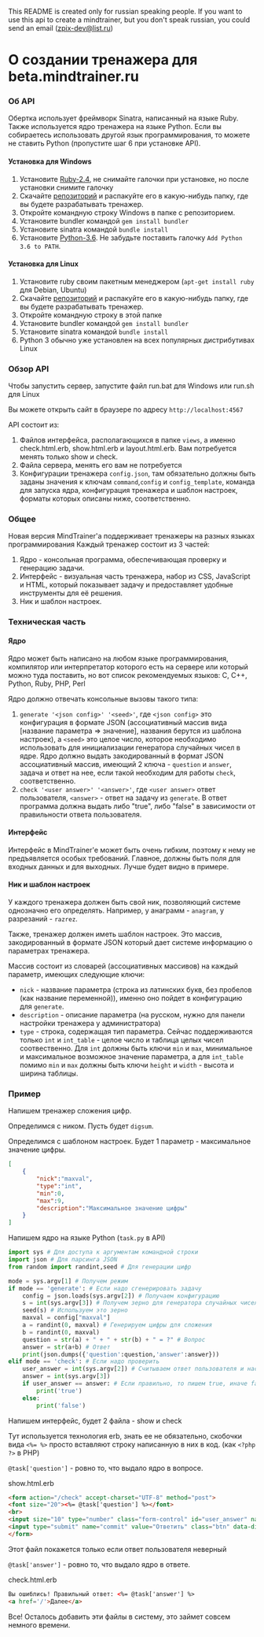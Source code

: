 This README is created only for russian speaking people. If you want to use this api to create a mindtrainer, but you don't speak russian, you could send an email (zpix-dev@list.ru)
# О создании тренажера для beta.mindtrainer.ru
### Об API
Обертка использует фреймворк Sinatra, написанный на языке Ruby. Также используется ядро тренажера на языке Python. Если вы собираетесь использовать другой язык программирования, то можете не ставить Python (пропустите шаг 6 при установке API).
#### Установка для Windows
1. Установите [Ruby-2.4](https://rubyinstaller.org/downloads/),  не снимайте галочки при установке, но после установки снимите галочку
2. Скачайте [репозиторий](https://github.com/zpix1/MindTrainerAPI/archive/master.zip) и распакуйте его в какую-нибудь папку, где вы будете разрабатывать тренажер.
3. Откройте командную строку Windows в папке с репозиторием.
4. Установите bundler командой
    `gem install bundler`
5. Установите sinatra командой
    `bundle install`
6. Установите [Python-3.6](https://www.python.org/downloads/). Не забудьте поставить галочку `Add Python 3.6 to PATH`.

#### Установка для Linux
1. Установите ruby своим пакетным менеджером (`apt-get install ruby` для Debian, Ubuntu)
2. Скачайте [репозиторий](https://github.com/zpix1/MindTrainerAPI/archive/master.zip) и распакуйте его в какую-нибудь папку, где вы будете разрабатывать тренажер.
3. Откройте командную строку в этой папке
4. Установите bundler командой
    `gem install bundler`
5. Установите sinatra командой
    `bundle install`
6. Python 3 обычно уже установлен на всех популярных дистрибутивах Linux

### Обзор API
Чтобы запустить сервер, запустите файл run.bat для Windows или run.sh для Linux

Вы можете открыть сайт в браузере по адресу
    `http://localhost:4567`

API состоит из:
1. Файлов интерфейса, располагающихся в папке `views`,  а именно check.html.erb, show.html.erb и layout.html.erb. Вам потребуется менять только show и check.
2. Файла сервера, менять его вам не потребуется
3. Конфигурации тренажера `config.json`, там обязательно должны быть заданы значения к ключам `command`,`config` и `config_template`, команда для запуска ядра, конфигурация тренажера и шаблон настроек, форматы которых описаны ниже, соответственно.
### Общее
Новая версия MindTrainer'a поддерживает тренажеры на разных языках программирования
Каждый  тренажер состоит из 3 частей:

1. Ядро - консольная программа, обеспечивающая проверку и генерацию задачи.
2. Интерфейс - визуальная часть тренажера, набор из CSS, JavaScript и HTML, который показывает задачу и предоставляет удобные инструменты для её решения.
3. Ник  и шаблон настроек.
### Техническая часть
#### Ядро
Ядро может быть написано на любом языке программирования, компилятор или интерпретатор которого есть на сервере или который можно туда поставить, но вот список рекомендуемых языков: C, C++, Python, Ruby, PHP, Perl

Ядро должно отвечать консольные вызовы такого типа:

1. `generate '<json config>' '<seed>'`, где `<json config>` это конфигурация в формате JSON (ассоциативный массив вида [название параметра => значение], названия берутся из шаблона настроек), a `<seed>` это целое число, которое необходимо использовать для инициализации генератора случайных чисел в ядре. Ядро должно выдать закодированный в формат JSON ассоциативный массив, имеющий 2 ключа - `question` и `answer`, задача и ответ на нее, если такой необходим для работы `check`, соответственно.
2. `check '<user answer>' '<answer>'`, где `<user answer>` ответ пользователя, `<answer>` - ответ на задачу из `generate`. В ответ программа должна выдать либо "true", либо "false" в зависимости от правильности ответа пользователя.

#### Интерфейс
Интерфейс в MindTrainer'e может быть очень гибким, поэтому к нему не предъявляется особых требований. Главное, должны быть поля для входных данных и для выходных.
Лучше будет видно в примере.

#### Ник и шаблон настроек
У каждого тренажера должен быть свой ник, позволяющий системе однозначно его определять.
Например, у анаграмм - `anagram`, у разрезаний - `razrez`.

Также, тренажер должен иметь шаблон настроек. Это массив, закодированный в формате JSON который дает системе информацию о параметрах тренажера.

Массив состоит из словарей (ассоциативных массивов) на каждый параметр, имеющих следующие ключи:

* `nick` - название параметра (строка из латинских букв, без пробелов (как название переменной)), именно оно пойдет в конфигурацию для `generate`.
* `description` - описание параметра (на русском, нужно для панели настройки тренажера у администратора)
* `type` - строка, содержащая тип параметра. Сейчас поддерживаются только `int` и `int_table` - целое число и таблица целых чисел соотвественно. Для `int` должны быть ключи `min` и `max`, минимальное и максимальное возможное значение параметра, а для `int_table` помимо `min` и `max` должны быть ключи `height` и `width` - высота и ширина таблицы.


### Пример
Напишем тренажер сложения цифр.

Определимся с ником. Пусть будет `digsum`.

Определимся с шаблоном настроек. Будет 1 параметр - максимальное значение цифры. 
```JSON
[
    {
        "nick":"maxval",
        "type":"int",
        "min":0,
        "max":9,
        "description":"Максимальное значение цифры"
    }
]
```

Напишем ядро на языке Python (`task.py` в API)
``` Python
import sys # Для доступа к аргументам командной строки
import json # Для парсинга JSON
from random import randint,seed # Для генерации цифр

mode = sys.argv[1] # Получем режим
if mode == 'generate': # Если надо сгенерировать задачу
    config = json.loads(sys.argv[2]) # Получаем конфигурацию
    s = int(sys.argv[3]) # Получем зерно для генератора случайных чисел
    seed(s) # Используем это зерно
    maxval = config["maxval"]
    a = randint(0, maxval) # Генерируем цифры для сложения
    b = randint(0, maxval)
    question = str(a) + " + " + str(b) + " = ?" # Вопрос
    answer = str(a+b) # Ответ
    print(json.dumps({'question':question,'answer':answer}))
elif mode == 'check': # Если надо проверить
    user_answer = int(sys.argv[2]) # Считываем ответ пользователя и настоящий ответ
    answer = int(sys.argv[3])
    if user_answer == answer: # Если правильно, то пишем true, иначе false
        print('true')
    else:
        print('false')
```
Напишем интерфейс, будет 2 файла - show и check

Тут используется технология erb, знать ее не обязательно, скобочки вида `<%= %>` просто вставляют строку написанную в них в код. (как `<?php ?>` в PHP)

`@task['question']` - ровно то, что выдало ядро в вопросе.

show.html.erb
``` HTML
<form action="/check" accept-charset="UTF-8" method="post">
<font size="20"><%= @task['question'] %></font>
<br>
<input size="10" type="number" class="form-control" id="user_answer" name="user_answer"> 
<input type="submit" name="commit" value="Ответить" class="btn" data-disable-with="Ответить" />
</form>
```

Этот файл покажется только если ответ пользователя неверный

`@task['answer']` - ровно то, что выдало ядро в ответе.

check.html.erb
``` HTML
Вы ошиблись! Правильный ответ: <%= @task['answer'] %>
<a href='/'>Далее</a>
```

Все! Осталось добавить эти файлы в систему, это займет совсем немного времени.